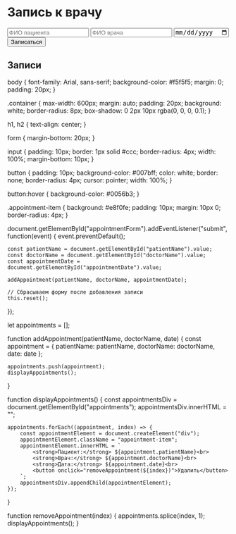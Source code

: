 <!DOCTYPE html>
<html lang="ru">
<head>
    <meta charset="UTF-8">
    <meta name="viewport" content="width=device-width, initial-scale=1.0">
    <title>Запись к врачу</title>
    <link rel="stylesheet" href="styles.css">
</head>
<body>
    <div class="container">
        <h1>Запись к врачу</h1>
        <form id="appointmentForm">
            <input type="text" id="patientName" placeholder="ФИО пациента" required />
            <input type="text" id="doctorName" placeholder="ФИО врача" required />
            <input type="date" id="appointmentDate" required />
            <button type="submit">Записаться</button>
        </form>
        <h2>Записи</h2>
        <div id="appointments"></div>
    </div>
    <script src="script.js"></script>
</body>
</html>


body {
    font-family: Arial, sans-serif;
    background-color: #f5f5f5;
    margin: 0;
    padding: 20px;
}

.container {
    max-width: 600px;
    margin: auto;
    padding: 20px;
    background: white;
    border-radius: 8px;
    box-shadow: 0 2px 10px rgba(0, 0, 0, 0.1);
}

h1, h2 {
    text-align: center;
}

form {
    margin-bottom: 20px;
}

input {
    padding: 10px;
    border: 1px solid #ccc;
    border-radius: 4px;
    width: 100%;
    margin-bottom: 10px;
}

button {
    padding: 10px;
    background-color: #007bff;
    color: white;
    border: none;
    border-radius: 4px;
    cursor: pointer;
    width: 100%;
}

button:hover {
    background-color: #0056b3;
}

.appointment-item {
    background: #e8f0fe;
    padding: 10px;
    margin: 10px 0;
    border-radius: 4px;
}

document.getElementById("appointmentForm").addEventListener("submit", function(event) {
    event.preventDefault();
    
    const patientName = document.getElementById("patientName").value;
    const doctorName = document.getElementById("doctorName").value;
    const appointmentDate = document.getElementById("appointmentDate").value;

    addAppointment(patientName, doctorName, appointmentDate);

    // Сбрасываем форму после добавления записи
    this.reset();
});

let appointments = [];

function addAppointment(patientName, doctorName, date) {
    const appointment = {
        patientName: patientName,
        doctorName: doctorName,
        date: date
    };
    
    appointments.push(appointment);
    displayAppointments();
}

function displayAppointments() {
    const appointmentsDiv = document.getElementById("appointments");
    appointmentsDiv.innerHTML = "";

    appointments.forEach((appointment, index) => {
        const appointmentElement = document.createElement("div");
        appointmentElement.className = "appointment-item";
        appointmentElement.innerHTML = `
            <strong>Пациент:</strong> ${appointment.patientName}<br>
            <strong>Врач:</strong> ${appointment.doctorName}<br>
            <strong>Дата:</strong> ${appointment.date}<br>
            <button onclick="removeAppointment(${index})">Удалить</button>
        `;
        appointmentsDiv.appendChild(appointmentElement);
    });
}

function removeAppointment(index) {
    appointments.splice(index, 1);
    displayAppointments();
}
